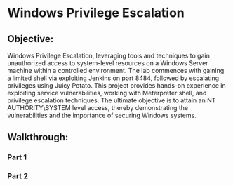 # Windows Privilege Escalation

## Objective: 
Windows Privilege Escalation, leveraging tools and techniques to gain unauthorized access to system-level resources on a Windows Server machine within a controlled environment. The lab commences with gaining a limited shell via exploiting Jenkins on port 8484, followed by escalating privileges using Juicy Potato. This project provides hands-on experience in exploiting service vulnerabilities, working with Meterpreter shell, and privilege escalation techniques. The ultimate objective is to attain an NT AUTHORITY\SYSTEM level access, thereby demonstrating the vulnerabilities and the importance of securing Windows systems.
## Walkthrough:
### Part 1

### Part 2
